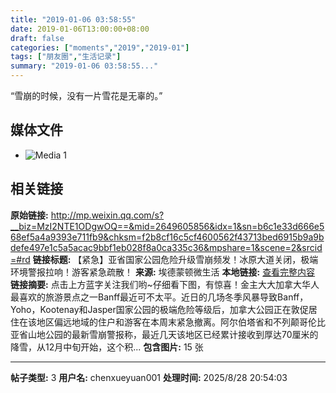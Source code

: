 ```yaml
---
title: "2019-01-06 03:58:55"
date: 2019-01-06T13:00:00+08:00
draft: false
categories: ["moments","2019","2019-01"]
tags: ["朋友圈","生活记录"]
summary: "2019-01-06 03:58:55..."
---
```


“雪崩的时候，没有一片雪花是无辜的。”

## 媒体文件

- ![Media 1](/Moments/photos/2019-01-06/201901060358550.jpg)

## 相关链接

**原始链接:** http://mp.weixin.qq.com/s?__biz=MzI2NTE1ODgwOQ==&mid=2649605856&idx=1&sn=b6c1e33d666e568ef5a4a9393e711fb9&chksm=f2b8cf16c5cf4600562f43713bed6915b9a9bdefe497e1c5a5acac9bbf1eb028f8a0ca335c36&mpshare=1&scene=2&srcid=#rd
**链接标题:** 【紧急】亚省国家公园危险升级雪崩频发！冰原大道关闭，极端环境警报拉响！游客紧急疏散！
**来源:** 埃德蒙顿微生活
**本地链接:** [查看完整内容](/link_content/2019/01/2019-01-06-3/link_content/)
**链接摘要:** 点击上方蓝字关注我们哟~仔细看下图，有惊喜！金主大大加拿大华人最喜欢的旅游景点之一Banff最近可不太平。近日的几场冬季风暴导致Banff，Yoho，Kootenay和Jasper国家公园的极端危险等级后，加拿大公园正在敦促居住在该地区偏远地域的住户和游客在本周末紧急撤离。阿尔伯塔省和不列颠哥伦比亚省山地公园的最新雪崩警报称，最近几天该地区已经累计接收到厚达70厘米的降雪，从12月中旬开始，这个积...
**包含图片:** 15 张

---

**帖子类型:** 3
**用户名:** chenxueyuan001
**处理时间:** 2025/8/28 20:54:03